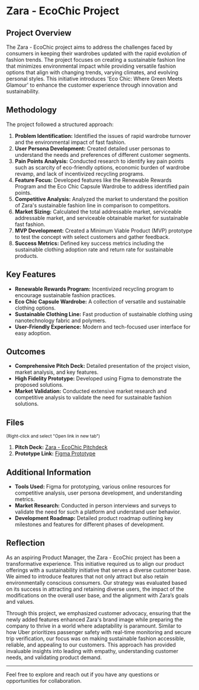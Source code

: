 # Zara - EcoChic Project

## Project Overview
The Zara - EcoChic project aims to address the challenges faced by consumers in keeping their wardrobes updated with the rapid evolution of fashion trends. The project focuses on creating a sustainable fashion line that minimizes environmental impact while providing versatile fashion options that align with changing trends, varying climates, and evolving personal styles. This initiative introduces 'Eco Chic: Where Green Meets Glamour' to enhance the customer experience through innovation and sustainability.

## Methodology
The project followed a structured approach:
1. **Problem Identification:** Identified the issues of rapid wardrobe turnover and the environmental impact of fast fashion.
2. **User Persona Development:** Created detailed user personas to understand the needs and preferences of different customer segments.
3. **Pain Points Analysis:** Conducted research to identify key pain points such as scarcity of eco-friendly options, economic burden of wardrobe revamp, and lack of incentivized recycling programs.
4. **Feature Focus:** Developed features like the Renewable Rewards Program and the Eco Chic Capsule Wardrobe to address identified pain points.
5. **Competitive Analysis:** Analyzed the market to understand the position of Zara's sustainable fashion line in comparison to competitors.
6. **Market Sizing:** Calculated the total addressable market, serviceable addressable market, and serviceable obtainable market for sustainable fast fashion.
7. **MVP Development:** Created a Minimum Viable Product (MVP) prototype to test the concept with select customers and gather feedback.
8. **Success Metrics:** Defined key success metrics including the sustainable clothing adoption rate and return rate for sustainable products.

## Key Features
- **Renewable Rewards Program:** Incentivized recycling program to encourage sustainable fashion practices.
- **Eco Chic Capsule Wardrobe:** A collection of versatile and sustainable clothing options.
- **Sustainable Clothing Line:** Fast production of sustainable clothing using nanotechnology fabric and polymers.
- **User-Friendly Experience:** Modern and tech-focused user interface for easy adoption.

## Outcomes
- **Comprehensive Pitch Deck:** Detailed presentation of the project vision, market analysis, and key features.
- **High Fidelity Prototype:** Developed using Figma to demonstrate the proposed solutions.
- **Market Validation:** Conducted extensive market research and competitive analysis to validate the need for sustainable fashion solutions.

## Files
<small>(Right-click and select "Open link in new tab")</small>

1. **Pitch Deck:** [Zara - EcoChic Pitchdeck](https://www.canva.com/design/DAGGWB70lVc/JhVstborkcY6JUsWkbAqEA/view?utm_content=DAGGWB70lVc&utm_campaign=designshare&utm_medium=link&utm_source=editor)
2. **Prototype Link:** [Figma Prototype](https://www.figma.com/proto/ufwJ5kTiAXJWKjFP4wIl9V/Eco-Chic?type=design&node-id=1-2&t=vC9hePAgi0Vk8k5P-1&scaling=scale-down&page-id=0%253A1&starting-point-node-id=1%3A2)

## Additional Information
- **Tools Used:** Figma for prototyping, various online resources for competitive analysis, user persona development, and understanding metrics.
- **Market Research:** Conducted in person interviews and surveys to validate the need for such a platform and understand user behavior.
- **Development Roadmap:** Detailed product roadmap outlining key milestones and features for different phases of development.

## Reflection
As an aspiring Product Manager, the Zara - EcoChic project has been a transformative experience. This initiative required us to align our product offerings with a sustainability initiative that serves a diverse customer base. We aimed to introduce features that not only attract but also retain environmentally conscious consumers. Our strategy was evaluated based on its success in attracting and retaining diverse users, the impact of the modifications on the overall user base, and the alignment with Zara’s goals and values.

Through this project, we emphasized customer advocacy, ensuring that the newly added features enhanced Zara's brand image while preparing the company to thrive in a world where adaptability is paramount. Similar to how Uber prioritizes passenger safety with real-time monitoring and secure trip verification, our focus was on making sustainable fashion accessible, reliable, and appealing to our customers. This approach has provided invaluable insights into leading with empathy, understanding customer needs, and validating product demand.

---

Feel free to explore and reach out if you have any questions or opportunities for collaboration.
